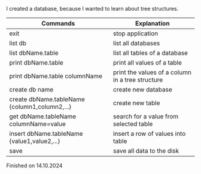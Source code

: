 I created a database, because I wanted to learn about tree structures.  

| Commands | Explanation |  
| --- | --- |
| exit | stop application |  
| list db | list all databases |  
| list dbName.table | list all tables of a database |  
| print dbName.table | print all values of a table |  
| print dbName.table columnName | print the values of a column in a tree structure |  
| create db name | create new database |  
| create dbName.tableName {column1,column2,...} | create new table |  
| get dbName.tableName columnName=value | search for a value from selected table |  
| insert dbName.tableName {value1,value2,...} | insert a row of values into table |  
| save | save all data to the disk |  

Finished on 14.10.2024
